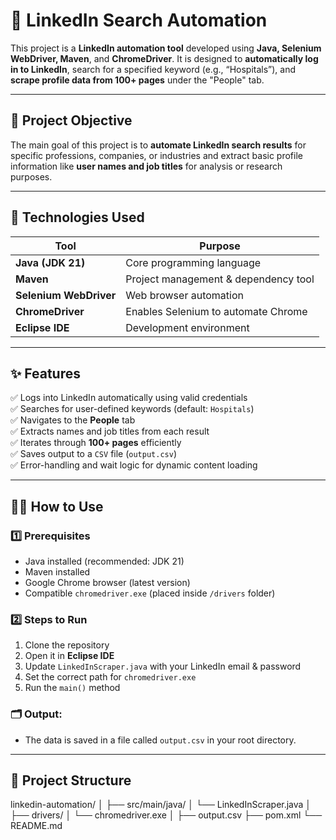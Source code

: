 # 💼 LinkedIn Search Automation

This project is a **LinkedIn automation tool** developed using **Java, Selenium WebDriver, Maven**, and **ChromeDriver**. It is designed to **automatically log in to LinkedIn**, search for a specified keyword (e.g., “Hospitals”), and **scrape profile data from 100+ pages** under the "People" tab.

---

## 🚀 Project Objective

The main goal of this project is to **automate LinkedIn search results** for specific professions, companies, or industries and extract basic profile information like **user names and job titles** for analysis or research purposes.

---

## 🔧 Technologies Used

| Tool | Purpose |
|------|---------|
| **Java (JDK 21)** | Core programming language |
| **Maven** | Project management & dependency tool |
| **Selenium WebDriver** | Web browser automation |
| **ChromeDriver** | Enables Selenium to automate Chrome |
| **Eclipse IDE** | Development environment |

---

## ✨ Features

✅ Logs into LinkedIn automatically using valid credentials  
✅ Searches for user-defined keywords (default: `Hospitals`)  
✅ Navigates to the **People** tab  
✅ Extracts names and job titles from each result  
✅ Iterates through **100+ pages** efficiently  
✅ Saves output to a `CSV` file (`output.csv`)  
✅ Error-handling and wait logic for dynamic content loading

---

## 🧑‍💻 How to Use

### 1️⃣ Prerequisites
- Java installed (recommended: JDK 21)
- Maven installed
- Google Chrome browser (latest version)
- Compatible `chromedriver.exe` (placed inside `/drivers` folder)

### 2️⃣ Steps to Run
1. Clone the repository  
2. Open it in **Eclipse IDE**  
3. Update `LinkedInScraper.java` with your LinkedIn email & password  
4. Set the correct path for `chromedriver.exe`  
5. Run the `main()` method

### 🗂 Output:
- The data is saved in a file called `output.csv` in your root directory.

---

## 📁 Project Structure

linkedin-automation/
│
├── src/main/java/
│ └── LinkedInScraper.java
│
├── drivers/
│ └── chromedriver.exe
│
├── output.csv
├── pom.xml
└── README.md


